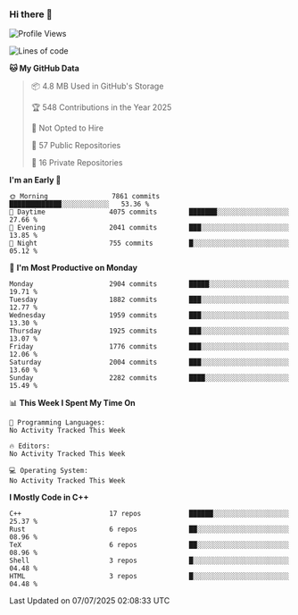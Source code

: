 ### Hi there 👋

<!--
**SemenMartynov/SemenMartynov** is a ✨ _special_ ✨ repository because its `README.md` (this file) appears on your GitHub profile.

Here are some ideas to get you started:

- 🔭 I’m currently working on ...
- 🌱 I’m currently learning ...
- 👯 I’m looking to collaborate on ...
- 🤔 I’m looking for help with ...
- 💬 Ask me about ...
- 📫 How to reach me: ...
- 😄 Pronouns: ...
- ⚡ Fun fact: ...
-->

<!--START_SECTION:waka-->
![Profile Views](http://img.shields.io/badge/Profile%20Views-0-blue)

![Lines of code](https://img.shields.io/badge/From%20Hello%20World%20I%27ve%20Written-7.7%20million%20lines%20of%20code-blue)

**🐱 My GitHub Data** 

> 📦 4.8 MB Used in GitHub's Storage 
 > 
> 🏆 548 Contributions in the Year 2025
 > 
> 🚫 Not Opted to Hire
 > 
> 📜 57 Public Repositories 
 > 
> 🔑 16 Private Repositories 
 > 
**I'm an Early 🐤** 

```text
🌞 Morning                7861 commits        █████████████░░░░░░░░░░░░   53.36 % 
🌆 Daytime                4075 commits        ███████░░░░░░░░░░░░░░░░░░   27.66 % 
🌃 Evening                2041 commits        ███░░░░░░░░░░░░░░░░░░░░░░   13.85 % 
🌙 Night                  755 commits         █░░░░░░░░░░░░░░░░░░░░░░░░   05.12 % 
```
📅 **I'm Most Productive on Monday** 

```text
Monday                   2904 commits        █████░░░░░░░░░░░░░░░░░░░░   19.71 % 
Tuesday                  1882 commits        ███░░░░░░░░░░░░░░░░░░░░░░   12.77 % 
Wednesday                1959 commits        ███░░░░░░░░░░░░░░░░░░░░░░   13.30 % 
Thursday                 1925 commits        ███░░░░░░░░░░░░░░░░░░░░░░   13.07 % 
Friday                   1776 commits        ███░░░░░░░░░░░░░░░░░░░░░░   12.06 % 
Saturday                 2004 commits        ███░░░░░░░░░░░░░░░░░░░░░░   13.60 % 
Sunday                   2282 commits        ████░░░░░░░░░░░░░░░░░░░░░   15.49 % 
```


📊 **This Week I Spent My Time On** 

```text
💬 Programming Languages: 
No Activity Tracked This Week

🔥 Editors: 
No Activity Tracked This Week

💻 Operating System: 
No Activity Tracked This Week
```

**I Mostly Code in C++** 

```text
C++                      17 repos            ██████░░░░░░░░░░░░░░░░░░░   25.37 % 
Rust                     6 repos             ██░░░░░░░░░░░░░░░░░░░░░░░   08.96 % 
TeX                      6 repos             ██░░░░░░░░░░░░░░░░░░░░░░░   08.96 % 
Shell                    3 repos             █░░░░░░░░░░░░░░░░░░░░░░░░   04.48 % 
HTML                     3 repos             █░░░░░░░░░░░░░░░░░░░░░░░░   04.48 % 
```




 Last Updated on 07/07/2025 02:08:33 UTC
<!--END_SECTION:waka-->